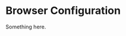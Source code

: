 [title]: # (Browser Configuration)
[tags]: # (XXX)
[priority]: # (4781)
# Browser Configuration
Something here.
